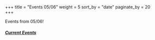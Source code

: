 +++
title = "Events 05/06"
weight = 5
sort_by = "date"
paginate_by = 20
+++

Events from 05/06!

##### [<i class="bi bi-bell-fill"></i> Current Events](@/events/_index.md)
